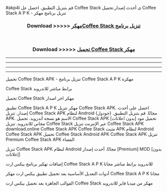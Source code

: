 #akp4i قم بتنزيل التطبيق. احصل عل Coffee Stack  ى أحدث إصدار.تحميل Coffee Stack  A P K - تنزيل برنامج مهكر



<div align="center">
<h3>Download >>>>> <a href="https://ar-sites.web.app/?ar= Coffee Stack ">مهكرCoffee Stack  تنزيل برنامج</a></h3><br>

<h3>Download >>>>> <a href="https://ar-sites.web.app/?ar= Coffee Stack ">تحميل Coffee Stack  مهكر</a></h3>
</div>


----------------------------------------------------------

----------------------------------------------------------

----------------------------------------------------------

----------------------------------------------------------


تحميل Coffee Stack  APK - تنزيل برنامج Coffee Stack  A P K مهكرة

Coffee Stack  برابط مباشر للاندرويد

تحميل Coffee Stack  مهكر اخر اصدار

تطبيق Coffee Stack  A P K مهكر
تنزيل Coffee Stack  APK. احصل على أحدث إصدار.
تنزيل Coffee Stack  APK لنظام Android مجانًا.
قم بتنزيل التطبيق. {جودول} APK. الاسم هو نسخة أندرويد.
تحميل Coffee Stack  APK [بدون اعلانات]
تحميل مود مجاني للاندرويد.
تنزيل Coffee Stack  عبر الإنترنت
تنزيل Coffee Stack  APK
download.online Coffee Stack  APK
Coffee Stack  مثبت APK لنظام Android
Coffee Stack  APK
تحميل Coffee Stack  Android APK
Coffee Stack  APK تنزيل Premium
Coffee Stack  APK الفضاء

تنزيل Coffee Stack  APK لنظام Android مجانًا. أحدث إصدار [Premium] MOD [بدون إعلانات]

إضافات تهكير برنامج بيكس ارت Coffee Stack  A P K للاندرويد برابط مباشر مجانا

أدوات التعديل الأساسية بعد تحميل تطبيق بيكس ارت مهكر Coffee Stack  A P K مجانا

القوالب الجاهزة بعد تحميل بيكس ارت Coffee Stack  مهكر من ميديا فاير للاندرويد



